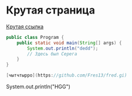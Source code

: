
# Крутая страница
[Крутая ссылка](https://github.com/Fres13/fred)

```java
public class Program {
    public static void main(String[] args) {
        System.out.println("dedd");
        // Здесь был Серега
    }
}

[чытчтырро](https://github.com/Fres13/fred.gi)

```

System.out.println("HGG")


```